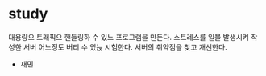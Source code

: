 # study
대용량으 트래픽으 핸들링하 수 있느 프로그램을 만든다.
스트레스를 일블 발생시켜 작성한 서버 어느정도 버티 수 있늕 시험한다.
서버의 취약점을 찾고 개선한다. 

- 재민
